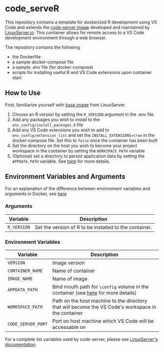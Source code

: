 # code_serveR


This repository contains a template for dockerized R development using VS Code and extends the [code-server image](https://github.com/linuxserver/docker-code-server) developed and maintained by [LinuxServer.io](https://www.linuxserver.io/). This container allows for remote access to a VS Code development environment through a web browser.

The repository contains the following
* the Dockerfile
* a sample docker-compose file
* a sample .env file (for docker-compose)
* scripts for installing useful R and VS Code extensions upon container start

## How to Use
First, familiarize yourself with [base image](https://docs.linuxserver.io/images/docker-code-server) from LinuxServer. 

1. Choose an R version by setting the `R_VERSION` argument in the .env file.
2. Add any packages you wish to install to the `env_config/install_packages.R` file
3. Add any VS Code extensions you wish to add to `env_config/extension_list` and set the `INSTALL_EXTENSIONS=true` in the docker-compose file. Set this to `false` once the container has been built
4. Set the directory on the host you wish to become your project workspace in the container by setting the `WORKSPACE_PATH` variable
5. (Optional) set a directory to persist application data by setting the `APPDATA_PATH` variable. See [here](https://docs.linuxserver.io/general/running-our-containers) for more details.


## Environment Variables and Arguments

For an explanation of the difference between environment variables and arguments in Docker, see [here](https://vsupalov.com/docker-arg-env-variable-guide/) 

### Arguments

| Variable | Description |
|----------|-------------|
| `R_VERSION`        | Set the version of R to be installed to the container.           |


### Environment Variables
| Variable | Description |
|----------|-------------|
| `VERSION`        | Image version            |
| `CONTAINER_NAME` | Name of container           |
| `IMAGE_NAME`     | Name of image           |
| `APPDATA_PATH`   | Bind mouth path for `\config` volume in the container (see [here](https://docs.linuxserver.io/general/running-our-containers) for more details)           |
| `WORKSPACE_PATH`   | Path on the host machine to the directory that will become the VS Code's workspace in the container           |
| `CODE_SERVER_PORT` | Port on host machine which VS Code will be accessable on           |

For a complete list variables used by code-server, please see [LinuxServer's documentation](https://docs.linuxserver.io/images/docker-code-server#environment-variables-e). 
